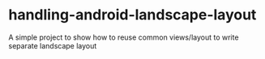 # handling-android-landscape-layout
A simple project to show how to reuse common views/layout to write separate landscape layout
